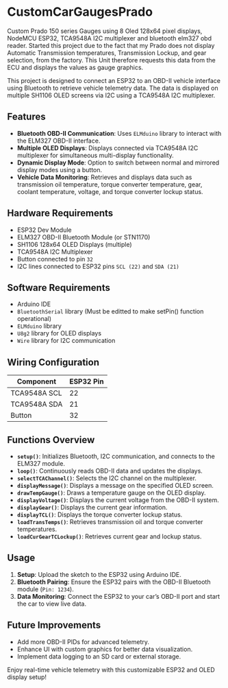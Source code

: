 # CustomCarGaugesPrado
Custom Prado 150 series Gauges using 8 Oled 128x64 pixel displays, NodeMCU ESP32, TCA9548A I2C multiplexer and bluetooth elm327 obd reader. Started this project due to the fact that my Prado does not display Automatic Transmission temperatures, Transmission Lockup, and gear selection, from the factory. This Unit therefore requests this data from the ECU and displays the values as gauge graphics.

This project is designed to connect an ESP32 to an OBD-II vehicle interface using Bluetooth to retrieve vehicle telemetry data. The data is displayed on multiple SH1106 OLED screens via I2C using a TCA9548A I2C multiplexer. 

## Features

- **Bluetooth OBD-II Communication**: Uses `ELMduino` library to interact with the ELM327 OBD-II interface.
- **Multiple OLED Displays**: Displays connected via TCA9548A I2C multiplexer for simultaneous multi-display functionality.
- **Dynamic Display Mode**: Option to switch between normal and mirrored display modes using a button.
- **Vehicle Data Monitoring**: Retrieves and displays data such as transmission oil temperature, torque converter temperature, gear, coolant temperature, voltage, and torque converter lockup status.

## Hardware Requirements

- ESP32 Dev Module
- ELM327 OBD-II Bluetooth Module (or STN1170)
- SH1106 128x64 OLED Displays (multiple)
- TCA9548A I2C Multiplexer
- Button connected to pin `32`
- I2C lines connected to ESP32 pins `SCL (22)` and `SDA (21)`

## Software Requirements

- Arduino IDE
- `BluetoothSerial` library (Must be editted to make setPin() function operational)
- `ELMduino` library
- `U8g2` library for OLED displays
- `Wire` library for I2C communication

## Wiring Configuration

| Component         | ESP32 Pin |
|-------------------|------------|
| TCA9548A SCL      | 22         |
| TCA9548A SDA      | 21         |
| Button            | 32         |

## Functions Overview

- **`setup()`**: Initializes Bluetooth, I2C communication, and connects to the ELM327 module.
- **`loop()`**: Continuously reads OBD-II data and updates the displays.
- **`selectTCAChannel()`**: Selects the I2C channel on the multiplexer.
- **`displayMessage()`**: Displays a message on the specified OLED screen.
- **`drawTempGauge()`**: Draws a temperature gauge on the OLED display.
- **`displayVoltage()`**: Displays the current voltage from the OBD-II system.
- **`displayGear()`**: Displays the current gear information.
- **`displayTCL()`**: Displays the torque converter lockup status.
- **`loadTransTemps()`**: Retrieves transmission oil and torque converter temperatures.
- **`loadCurGearTCLockup()`**: Retrieves current gear and lockup status.

## Usage

1. **Setup**: Upload the sketch to the ESP32 using Arduino IDE.
2. **Bluetooth Pairing**: Ensure the ESP32 pairs with the OBD-II Bluetooth module (`Pin: 1234`).
3. **Data Monitoring**: Connect the ESP32 to your car’s OBD-II port and start the car to view live data.

## Future Improvements

- Add more OBD-II PIDs for advanced telemetry.
- Enhance UI with custom graphics for better data visualization.
- Implement data logging to an SD card or external storage.

Enjoy real-time vehicle telemetry with this customizable ESP32 and OLED display setup!
